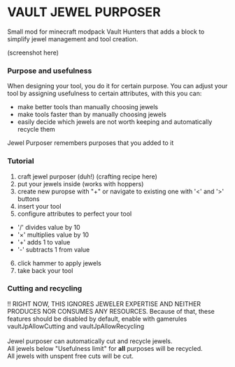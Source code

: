 VAULT JEWEL PURPOSER
======
Small mod for minecraft modpack Vault Hunters that adds a block to simplify jewel management and tool creation.

(screenshot here)

### Purpose and usefulness

When designing your tool, you do it for certain purpose. You can adjust your tool by assigning usefulness to certain attributes, with this you can:
- make better tools than manually choosing jewels
- make tools faster than by manually choosing jewels
- easily decide which jewels are not worth keeping and automatically recycle them

Jewel Purposer remembers purposes that you added to it

### Tutorial

1. craft jewel purposer (duh!)
   (crafting recipe here)
2. put your jewels inside (works with hoppers)
3. create new puropse with "+" or navigate to existing one with '<' and '>' buttons
4. insert your tool
5. configure attributes to perfect your tool
- '/' divides value by 10
- '×' multiplies value by 10
- '+' adds 1 to value
- '-' subtracts 1 from value
6. click hammer to apply jewels
7. take back your tool

### Cutting and recycling

!! RIGHT NOW, THIS IGNORES JEWELER EXPERTISE AND NEITHER PRODUCES NOR CONSUMES ANY RESOURCES. Because of that, these features should be disabled by default, enable with gamerules vaultJpAllowCutting and vaultJpAllowRecycling \
\
Jewel purposer can automatically cut and recycle jewels. \
All jewels below "Usefulness limit" for **all** purposes will be recycled. \
All jewels with unspent free cuts will be cut.
